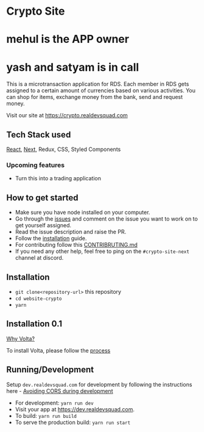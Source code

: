 # Crypto Site

# mehul is the APP owner
# yash and satyam is in call 

This is a microtransaction application for RDS. Each member in RDS gets assigned to a certain amount of currencies based on various activities. You can shop for items, exchange money from the bank, send and request money.

Visit our site at https://crypto.realdevsquad.com

## Tech Stack used

[React](https://reactjs.org/docs/getting-started.html), [Next](https://nextjs.org/docs/getting-started), Redux, CSS, Styled Components

### Upcoming features

- Turn this into a trading application

## How to get started

- Make sure you have node installed on your computer.
- Go through the [issues](https://github.com/Real-Dev-Squad/website-crypto/issues) and comment on the issue you want to work on to get yourself assigned.
- Read the issue description and raise the PR.
- Follow the [installation](#installation) guide.
- For contributing follow this [CONTRIBRUTING.md](./CONTRIBUTING.md)
- If you need any other help, feel free to ping on the `#crypto-site-next` channel at discord.

## Installation

- `git clone<repository-url>` this repository
- `cd website-crypto`
- `yarn`

## Installation 0.1

[Why Volta?](https://docs.volta.sh/guide/#why-volta)

To install Volta, please follow the [process](https://docs.volta.sh/guide/getting-started)

## Running/Development

Setup `dev.realdevsquad.com` for development by following the instructions here - [Avoiding CORS during development](https://github.com/Real-Dev-Squad/docs/tree/main/docs/dev/https-dev-url-cors)

- For development: `yarn run dev`
- Visit your app at https://dev.realdevsquad.com.
- To build: `yarn run build`
- To serve the production build: `yarn run start`
